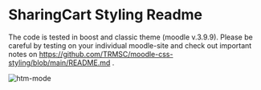 # SharingCart Styling Readme

The code is tested in boost and classic theme (moodle v.3.9.9). Please be careful by testing on your individual moodle-site and check out important notes on https://github.com/TRMSC/moodle-css-styling/blob/main/README.md .

![htm-mode](https://trmsc1.files.wordpress.com/2021/09/sharing-cart-banner-1.png?w=1568)
